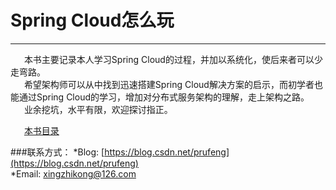 # Spring Cloud怎么玩
---
&ensp; &ensp; 本书主要记录本人学习Spring Cloud的过程，并加以系统化，使后来者可以少走弯路。  
&ensp; &ensp; 希望架构师可以从中找到迅速搭建Spring Cloud解决方案的启示，而初学者也能通过Spring Cloud的学习，增加对分布式服务架构的理解，走上架构之路。   
&ensp; &ensp; 业余挖坑，水平有限，欢迎探讨指正。   
   
&ensp; &ensp; [本书目录](SUMMARY.md)

###联系方式：
*Blog: [https://blog.csdn.net/prufeng](https://blog.csdn.net/prufeng)    
*Email: [xingzhikong@126.com](xingzhikong@126.com)